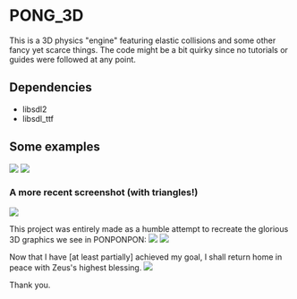 # PONG_3D
This is a 3D physics "engine" featuring elastic collisions and some other fancy yet scarce things.
The code might be a bit quirky since no tutorials or guides were followed at any point.
## Dependencies
* libsdl2
* libsdl_ttf

## Some examples
![](https://raw.githubusercontent.com/Theophylactus/PONG_3D/main/img/pong.png)
![](https://raw.githubusercontent.com/Theophylactus/PONG_3D/main/img/pongpong.png)
### A more recent screenshot (with triangles!)
![](https://raw.githubusercontent.com/Theophylactus/PONG_3D/main/img/pongpongpong.png)

This project was entirely made as a humble attempt to recreate the glorious 3D graphics we see in PONPONPON:
![](https://raw.githubusercontent.com/Theophylactus/PONG_3D/main/img/carousel.jpg)
![](https://raw.githubusercontent.com/Theophylactus/PONG_3D/main/img/feet.jpg)

Now that I have [at least partially] achieved my goal, I shall return home in peace with Zeus's highest blessing.
![](https://raw.githubusercontent.com/Theophylactus/PONG_3D/main/img/cardinal.png)

Thank you.
